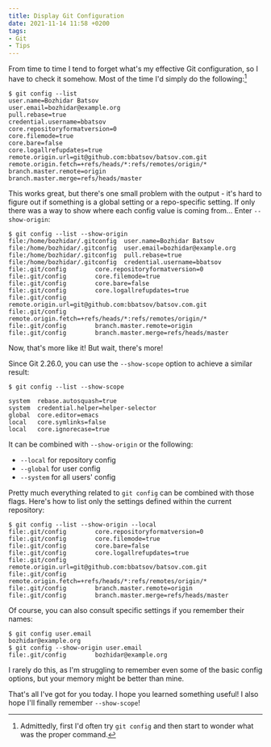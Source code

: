 ```yaml
---
title: Display Git Configuration
date: 2021-11-14 11:58 +0200
tags:
- Git
- Tips
---
```


From time to time I tend to forget what's my effective Git configuration, so I have to
check it somehow. Most of the time I'd simply do the following:[^1]

``` shell
$ git config --list
user.name=Bozhidar Batsov
user.email=bozhidar@example.org
pull.rebase=true
credential.username=bbatsov
core.repositoryformatversion=0
core.filemode=true
core.bare=false
core.logallrefupdates=true
remote.origin.url=git@github.com:bbatsov/batsov.com.git
remote.origin.fetch=+refs/heads/*:refs/remotes/origin/*
branch.master.remote=origin
branch.master.merge=refs/heads/master
```

This works great, but there's one small problem with the output - it's hard to figure out if something is a global setting
or a repo-specific setting. If only there was a way to show where each config value is coming from... Enter `--show-origin`:

``` shell
$ git config --list --show-origin
file:/home/bozhidar/.gitconfig  user.name=Bozhidar Batsov
file:/home/bozhidar/.gitconfig  user.email=bozhidar@example.org
file:/home/bozhidar/.gitconfig  pull.rebase=true
file:/home/bozhidar/.gitconfig  credential.username=bbatsov
file:.git/config        core.repositoryformatversion=0
file:.git/config        core.filemode=true
file:.git/config        core.bare=false
file:.git/config        core.logallrefupdates=true
file:.git/config        remote.origin.url=git@github.com:bbatsov/batsov.com.git
file:.git/config        remote.origin.fetch=+refs/heads/*:refs/remotes/origin/*
file:.git/config        branch.master.remote=origin
file:.git/config        branch.master.merge=refs/heads/master
```

Now, that's more like it! But wait, there's more!

Since Git 2.26.0, you can use the `--show-scope` option to achieve a similar result:

``` shell
$ git config --list --show-scope

system  rebase.autosquash=true
system  credential.helper=helper-selector
global  core.editor=emacs
local   core.symlinks=false
local   core.ignorecase=true
```

It can be combined with `--show-origin` or the following:

* `--local` for repository config
* `--global` for user config
* `--system` for all users' config

Pretty much everything related to `git config` can be combined with those flags.
Here's how to list only the settings defined within the current repository:

``` shell
$ git config --list --show-origin --local
file:.git/config        core.repositoryformatversion=0
file:.git/config        core.filemode=true
file:.git/config        core.bare=false
file:.git/config        core.logallrefupdates=true
file:.git/config        remote.origin.url=git@github.com:bbatsov/batsov.com.git
file:.git/config        remote.origin.fetch=+refs/heads/*:refs/remotes/origin/*
file:.git/config        branch.master.remote=origin
file:.git/config        branch.master.merge=refs/heads/master
```

Of course, you can also consult specific settings if you remember their names:

``` shell
$ git config user.email
bozhidar@example.org
$ git config --show-origin user.email
file:.git/config        bozhidar@example.org
```

I rarely do this, as I'm struggling to remember even some of the basic config options, but your memory might be better than mine.

That's all I've got for you today. I hope you learned something useful! I also hope I'll finally remember `--show-scope`!

[^1]: Admittedly, first I'd often try `git config` and then start to wonder what was the proper command.
